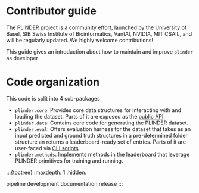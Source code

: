 # Contributor guide

The PLINDER project is a community effort, launched by the University of Basel,
SIB Swiss Institute of Bioinformatics, VantAI, NVIDIA, MIT CSAIL, and will be regularly
updated.
We highly welcome contributions!

This guide gives an introduction about how to maintain and improve `plinder` as
developer

# Code organization

This code is split into 4 sub-packages

- `plinder.core`: Provides core data structures for interacting with
  and loading the dataset.
  Parts of it are exposed as the [public API](/api).
- `plinder.data`: Contains core code for generating the PLINDER dataset.
- `plinder.eval`: Offers evaluation harness for the dataset that takes as an input
  predicted and ground truth structures in a pre-determined folder structure an
  returns a leaderboard-ready set of entries.
  Parts of it are user-faced via [CLI scripts](/evaluation).
- `plinder.methods`: Implements methods in the leaderboard that leverage
  PLINDER primitives for training and running.

:::{toctree}
:maxdepth: 1
:hidden:

pipeline
development
documentation
release
:::
